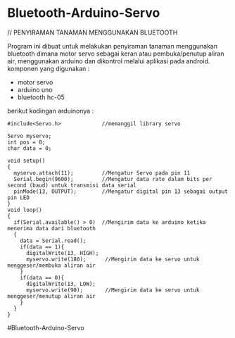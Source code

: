 # Bluetooth-Arduino-Servo

// PENYIRAMAN TANAMAN MENGGUNAKAN BLUETOOTH

Program ini dibuat untuk melakukan penyiraman tanaman
menggunakan bluetooth dimana motor servo sebagai keran
atau pembuka/penutup aliran air, menggunakan arduino dan
dikontrol melalui aplikasi pada android.
komponen yang digunakan :
- motor servo
- arduino uno
- bluetooth hc-05

berikut kodingan arduinonya :

```
#include<Servo.h>             //memanggil library servo

Servo myservo;
int pos = 0;
char data = 0;            
   
void setup() 
{
  myservo.attach(11);         //Mengatur Servo pada pin 11
  Serial.begin(9600);         //Mengatur data rate dalam bits per second (baud) untuk transmisi data serial
  pinMode(13, OUTPUT);        //Mengatur digital pin 13 sebagai output pin LED
}
void loop()
{
  if(Serial.available() > 0)  //Mengirim data ke arduino ketika menerima data dari bluetooth
  {
    data = Serial.read();                 
    if(data == 1){            
      digitalWrite(13, HIGH);
      myservo.write(180);      //Mengirim data ke servo untuk menggeser/membuka aliran air
    }
    if(data == 0){
      digitalWrite(13, LOW);
      myservo.write(90);       //Mengirim data ke servo untuk menggeser/menutup aliran air
    }
  }
}
```
#Bluetooth-Arduino-Servo
